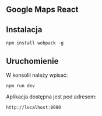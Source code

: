 ## Google Maps React

## Instalacja
`npm install webpack -g`

## Uruchomienie
W konsolii należy wpisać:

`npm run dev`

Aplikacja dostępna jest pod adresem:

`http://localhost:8080`